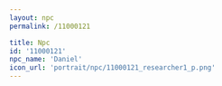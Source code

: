 ```yaml
---
layout: npc
permalink: /11000121

title: Npc
id: '11000121'
npc_name: 'Daniel'
icon_url: 'portrait/npc/11000121_researcher1_p.png'
---
```

